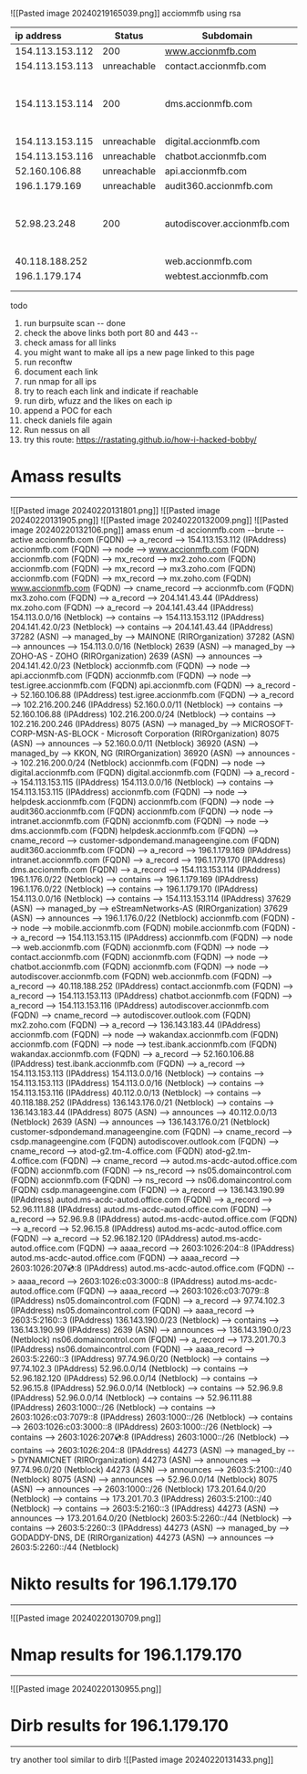 ![[Pasted image 20240219165039.png]]
acciommfb using rsa

| ip address | Status | Subdomain | Extras |
| :--- | ---- | ---- | ---- |
| 154.113.153.112 | 200 | www.accionmfb.com |  |
| 154.113.153.113 | unreachable | contact.accionmfb.com |  |
| 154.113.153.114 | 200 | dms.accionmfb.com | Glassfish Server Open Source Edition. v5.1.0 (Outdated - 7.0.12) |
| 154.113.153.115 | unreachable | digital.accionmfb.com |  |
| 154.113.153.116 | unreachable | chatbot.accionmfb.com |  |
| 52.160.106.88 | unreachable | api.accionmfb.com |  |
| 196.1.179.169 | unreachable | audit360.accionmfb.com |  |
| 52.98.23.248 | 200 | autodiscover.accionmfb.com | autod.ms-acdc-autod.office.com (Outlook login page) |
| 40.118.188.252 |  | web.accionmfb.com |  |
| 196.1.179.174 |  | webtest.accionmfb.com |  |
|  |  |  |  |
|  |  |  |  |
todo 
1. run burpsuite scan -- done
2. check the above links both port 80 and 443 --
3. check amass for all links
4. you might want to make all ips a new page linked to this page
5. run reconftw
6. document each link
7. run nmap for all ips
8. try to reach each link and indicate if reachable
9. run dirb, wfuzz and the likes on each ip
10. append a POC for each
11. check daniels file again
12. Run nessus on all 
13. try this route: https://rastating.github.io/how-i-hacked-bobby/


# Amass results
---
![[Pasted image 20240220131801.png]]
![[Pasted image 20240220131905.png]]
![[Pasted image 20240220132009.png]]
![[Pasted image 20240220132106.png]]
amass enum -d accionmfb.com --brute --active
accionmfb.com (FQDN) --> a_record --> 154.113.153.112 (IPAddress)
accionmfb.com (FQDN) --> node --> www.accionmfb.com (FQDN)
accionmfb.com (FQDN) --> mx_record --> mx2.zoho.com (FQDN)
accionmfb.com (FQDN) --> mx_record --> mx3.zoho.com (FQDN)
accionmfb.com (FQDN) --> mx_record --> mx.zoho.com (FQDN)
www.accionmfb.com (FQDN) --> cname_record --> accionmfb.com (FQDN)
mx3.zoho.com (FQDN) --> a_record --> 204.141.43.44 (IPAddress)
mx.zoho.com (FQDN) --> a_record --> 204.141.43.44 (IPAddress)
154.113.0.0/16 (Netblock) --> contains --> 154.113.153.112 (IPAddress)
204.141.42.0/23 (Netblock) --> contains --> 204.141.43.44 (IPAddress)
37282 (ASN) --> managed_by --> MAINONE (RIROrganization)
37282 (ASN) --> announces --> 154.113.0.0/16 (Netblock)
2639 (ASN) --> managed_by --> ZOHO-AS - ZOHO (RIROrganization)
2639 (ASN) --> announces --> 204.141.42.0/23 (Netblock)
accionmfb.com (FQDN) --> node --> api.accionmfb.com (FQDN)
accionmfb.com (FQDN) --> node --> test.igree.accionmfb.com (FQDN)
api.accionmfb.com (FQDN) --> a_record --> 52.160.106.88 (IPAddress)
test.igree.accionmfb.com (FQDN) --> a_record --> 102.216.200.246 (IPAddress)
52.160.0.0/11 (Netblock) --> contains --> 52.160.106.88 (IPAddress)
102.216.200.0/24 (Netblock) --> contains --> 102.216.200.246 (IPAddress)
8075 (ASN) --> managed_by --> MICROSOFT-CORP-MSN-AS-BLOCK - Microsoft Corporation (RIROrganization)
8075 (ASN) --> announces --> 52.160.0.0/11 (Netblock)
36920 (ASN) --> managed_by --> KKON, NG (RIROrganization)
36920 (ASN) --> announces --> 102.216.200.0/24 (Netblock)
accionmfb.com (FQDN) --> node --> digital.accionmfb.com (FQDN)
digital.accionmfb.com (FQDN) --> a_record --> 154.113.153.115 (IPAddress)
154.113.0.0/16 (Netblock) --> contains --> 154.113.153.115 (IPAddress)
accionmfb.com (FQDN) --> node --> helpdesk.accionmfb.com (FQDN)
accionmfb.com (FQDN) --> node --> audit360.accionmfb.com (FQDN)
accionmfb.com (FQDN) --> node --> intranet.accionmfb.com (FQDN)
accionmfb.com (FQDN) --> node --> dms.accionmfb.com (FQDN)
helpdesk.accionmfb.com (FQDN) --> cname_record --> customer-sdpondemand.manageengine.com (FQDN)
audit360.accionmfb.com (FQDN) --> a_record --> 196.1.179.169 (IPAddress)
intranet.accionmfb.com (FQDN) --> a_record --> 196.1.179.170 (IPAddress)
dms.accionmfb.com (FQDN) --> a_record --> 154.113.153.114 (IPAddress)
196.1.176.0/22 (Netblock) --> contains --> 196.1.179.169 (IPAddress)
196.1.176.0/22 (Netblock) --> contains --> 196.1.179.170 (IPAddress)
154.113.0.0/16 (Netblock) --> contains --> 154.113.153.114 (IPAddress)
37629 (ASN) --> managed_by --> eStreamNetworks-AS (RIROrganization)
37629 (ASN) --> announces --> 196.1.176.0/22 (Netblock)
accionmfb.com (FQDN) --> node --> mobile.accionmfb.com (FQDN)
mobile.accionmfb.com (FQDN) --> a_record --> 154.113.153.115 (IPAddress)
accionmfb.com (FQDN) --> node --> web.accionmfb.com (FQDN)
accionmfb.com (FQDN) --> node --> contact.accionmfb.com (FQDN)
accionmfb.com (FQDN) --> node --> chatbot.accionmfb.com (FQDN)
accionmfb.com (FQDN) --> node --> autodiscover.accionmfb.com (FQDN)
web.accionmfb.com (FQDN) --> a_record --> 40.118.188.252 (IPAddress)
contact.accionmfb.com (FQDN) --> a_record --> 154.113.153.113 (IPAddress)
chatbot.accionmfb.com (FQDN) --> a_record --> 154.113.153.116 (IPAddress)
autodiscover.accionmfb.com (FQDN) --> cname_record --> autodiscover.outlook.com (FQDN)
mx2.zoho.com (FQDN) --> a_record --> 136.143.183.44 (IPAddress)
accionmfb.com (FQDN) --> node --> wakandax.accionmfb.com (FQDN)
accionmfb.com (FQDN) --> node --> test.ibank.accionmfb.com (FQDN)
wakandax.accionmfb.com (FQDN) --> a_record --> 52.160.106.88 (IPAddress)
test.ibank.accionmfb.com (FQDN) --> a_record --> 154.113.153.113 (IPAddress)
154.113.0.0/16 (Netblock) --> contains --> 154.113.153.113 (IPAddress)
154.113.0.0/16 (Netblock) --> contains --> 154.113.153.116 (IPAddress)
40.112.0.0/13 (Netblock) --> contains --> 40.118.188.252 (IPAddress)
136.143.176.0/21 (Netblock) --> contains --> 136.143.183.44 (IPAddress)
8075 (ASN) --> announces --> 40.112.0.0/13 (Netblock)
2639 (ASN) --> announces --> 136.143.176.0/21 (Netblock)
customer-sdpondemand.manageengine.com (FQDN) --> cname_record --> csdp.manageengine.com (FQDN)
autodiscover.outlook.com (FQDN) --> cname_record --> atod-g2.tm-4.office.com (FQDN)
atod-g2.tm-4.office.com (FQDN) --> cname_record --> autod.ms-acdc-autod.office.com (FQDN)
accionmfb.com (FQDN) --> ns_record --> ns05.domaincontrol.com (FQDN)
accionmfb.com (FQDN) --> ns_record --> ns06.domaincontrol.com (FQDN)
csdp.manageengine.com (FQDN) --> a_record --> 136.143.190.99 (IPAddress)
autod.ms-acdc-autod.office.com (FQDN) --> a_record --> 52.96.111.88 (IPAddress)
autod.ms-acdc-autod.office.com (FQDN) --> a_record --> 52.96.9.8 (IPAddress)
autod.ms-acdc-autod.office.com (FQDN) --> a_record --> 52.96.15.8 (IPAddress)
autod.ms-acdc-autod.office.com (FQDN) --> a_record --> 52.96.182.120 (IPAddress)
autod.ms-acdc-autod.office.com (FQDN) --> aaaa_record --> 2603:1026:204::8 (IPAddress)
autod.ms-acdc-autod.office.com (FQDN) --> aaaa_record --> 2603:1026:207:cd::8 (IPAddress)
autod.ms-acdc-autod.office.com (FQDN) --> aaaa_record --> 2603:1026:c03:3000::8 (IPAddress)
autod.ms-acdc-autod.office.com (FQDN) --> aaaa_record --> 2603:1026:c03:7079::8 (IPAddress)
ns05.domaincontrol.com (FQDN) --> a_record --> 97.74.102.3 (IPAddress)
ns05.domaincontrol.com (FQDN) --> aaaa_record --> 2603:5:2160::3 (IPAddress)
136.143.190.0/23 (Netblock) --> contains --> 136.143.190.99 (IPAddress)
2639 (ASN) --> announces --> 136.143.190.0/23 (Netblock)
ns06.domaincontrol.com (FQDN) --> a_record --> 173.201.70.3 (IPAddress)
ns06.domaincontrol.com (FQDN) --> aaaa_record --> 2603:5:2260::3 (IPAddress)
97.74.96.0/20 (Netblock) --> contains --> 97.74.102.3 (IPAddress)
52.96.0.0/14 (Netblock) --> contains --> 52.96.182.120 (IPAddress)
52.96.0.0/14 (Netblock) --> contains --> 52.96.15.8 (IPAddress)
52.96.0.0/14 (Netblock) --> contains --> 52.96.9.8 (IPAddress)
52.96.0.0/14 (Netblock) --> contains --> 52.96.111.88 (IPAddress)
2603:1000::/26 (Netblock) --> contains --> 2603:1026:c03:7079::8 (IPAddress)
2603:1000::/26 (Netblock) --> contains --> 2603:1026:c03:3000::8 (IPAddress)
2603:1000::/26 (Netblock) --> contains --> 2603:1026:207:cd::8 (IPAddress)
2603:1000::/26 (Netblock) --> contains --> 2603:1026:204::8 (IPAddress)
44273 (ASN) --> managed_by --> DYNAMICNET (RIROrganization)
44273 (ASN) --> announces --> 97.74.96.0/20 (Netblock)
44273 (ASN) --> announces --> 2603:5:2100::/40 (Netblock)
8075 (ASN) --> announces --> 52.96.0.0/14 (Netblock)
8075 (ASN) --> announces --> 2603:1000::/26 (Netblock)
173.201.64.0/20 (Netblock) --> contains --> 173.201.70.3 (IPAddress)
2603:5:2100::/40 (Netblock) --> contains --> 2603:5:2160::3 (IPAddress)
44273 (ASN) --> announces --> 173.201.64.0/20 (Netblock)
2603:5:2260::/44 (Netblock) --> contains --> 2603:5:2260::3 (IPAddress)
44273 (ASN) --> managed_by --> GODADDY-DNS, DE (RIROrganization)
44273 (ASN) --> announces --> 2603:5:2260::/44 (Netblock)


# Nikto results for 196.1.179.170
---
![[Pasted image 20240220130709.png]]

# Nmap results for 196.1.179.170
---
![[Pasted image 20240220130955.png]]

# Dirb results for 196.1.179.170
---
try another tool similar to dirb
![[Pasted image 20240220131433.png]]